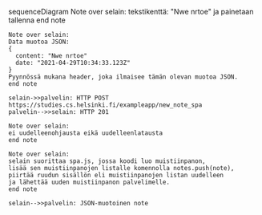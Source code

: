 sequenceDiagram
    Note over selain:
    tekstikenttä: "Nwe nrtoe" ja painetaan tallenna
    end note

    Note over selain:
    Data muotoa JSON:
    {
      content: "Nwe nrtoe"
      date: "2021-04-29T10:34:33.123Z"
    }
    Pyynnössä mukana header, joka ilmaisee tämän olevan muotoa JSON.
    end note

    selain->>palvelin: HTTP POST https://studies.cs.helsinki.fi/exampleapp/new_note_spa
    palvelin-->>selain: HTTP 201

    Note over selain:
    ei uudelleenohjausta eikä uudelleenlatausta
    end note

    Note over selain:
    selain suorittaa spa.js, jossa koodi luo muistiinpanon, 
    lisää sen muistiinpanojen listalle komennolla notes.push(note),
    piirtää ruudun sisällön eli muistiinpanojen listan uudelleen 
    ja lähettää uuden muistiinpanon palvelimelle.
    end note

    selain-->>palvelin: JSON-muotoinen note

